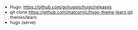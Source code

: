 - Hugo: https://github.com/gohugoio/hugo/releases
- git clone https://github.com/matcornic/hugo-theme-learn.git themes/learn
- hugo (serve)

